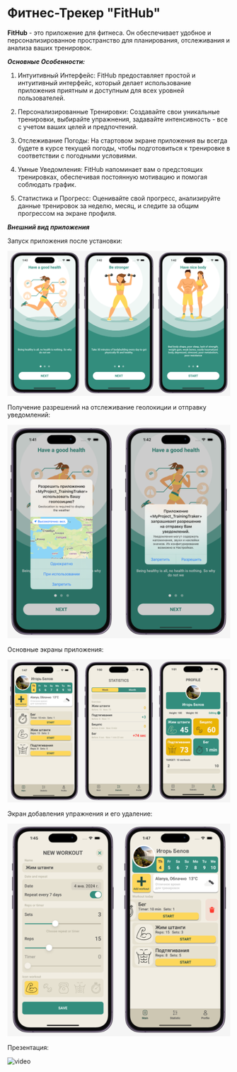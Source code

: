 # **Фитнес-Трекер "FitHub"**

**FitHub** - это приложение для фитнеса. Он обеспечивает удобное и персонализированное пространство для планирования, отслеживания и анализа ваших тренировок.

***Основные Особенности:***
1. Интуитивный Интерфейс:
FitHub предоставляет простой и интуитивный интерфейс, который делает использование приложения приятным и доступным для всех уровней пользователей.

2. Персонализированные Тренировки:
Создавайте свои уникальные тренировки, выбирайте упражнения, задавайте интенсивность - все с учетом ваших целей и предпочтений.

3. Отслеживание Погоды:
На стартовом экране приложения вы всегда будете в курсе текущей погоды, чтобы подготовиться к тренировке в соответствии с погодными условиями.

4. Умные Уведомления:
FitHub напоминает вам о предстоящих тренировках, обеспечивая постоянную мотивацию и помогая соблюдать график.

5. Статистика и Прогресс:
Оценивайте свой прогресс, анализируйте данные тренировок за неделю, месяц, и следите за общим прогрессом на экране профиля.

***Внешний вид приложения***

Запуск приложения после установки:

![start](https://github.com/IgorBeloVV/Fitness-Tracker/blob/master/Screenshots/startScreen.png?raw=true "start")

Получение разрешений на отслеживание геолокиции и отправку уведомлений: 

![permissions](https://github.com/IgorBeloVV/Fitness-Tracker/blob/master/Screenshots/permissions.png "permissions")

Основные экраны приложения: 

![mainScreen](https://github.com/IgorBeloVV/Fitness-Tracker/blob/master/Screenshots/mainScreen.png "mainScreen")

Экран добавления упражнения и его удаление:

![addWorkout](https://github.com/IgorBeloVV/Fitness-Tracker/blob/master/Screenshots/addWorkout.png "addWorkout")

Презентация:

<img src="https://github.com/IgorBeloVV/Fitness-Tracker/blob/master/Screenshots/video.gif" alt="video" width="300" height="auto"> 


